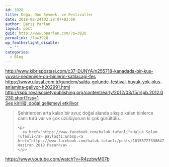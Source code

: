 ```yaml
---
id: 3928
title: Doğa, Onu Sevmek, ve Festivaller
date: 2018-08-24T02:28:07+02:00
author: Barış Parlan
layout: post
guid: http://www.bparlan.com/?p=3928
permalink: /?p=3928
wp_featherlight_disable:
  - ""
categories:
  - Blog
---
```

<div class="ttr_start">
</div>

http://www.kibrispostasi.com/c37-DUNYA/n255718-kanadada-bir-kus-yuvasi-nedeniyle-on-binlerin-katilacagi-fes  
https://www.ulusal.com.tr/gundem/salda-golunde-festival-buyuk-yok-olus-anlamina-geliyor-h202991.html  
http://rspb.royalsocietypublishing.org/content/early/2012/03/15/rspb.2012.0230.short?rss=1  
[Ses kirliliği doğal gelişmeyi&nbsp;etkiliyor](https://ekogazete.wordpress.com/2012/04/09/ses-kirliligi-dogal-gelismeyi-etkiliyor/)

<div id="fb-root">
</div>



<div class="fb-post" data-href="https://www.facebook.com/haluk.tufanli/posts/10155727338647998?__xts__%5B0%5D=68.ARAKbtrE3L1Z4DISpPbf3ir77nftE8edXYQ8OzFOSHP_ylW9iK4M_GoQ2ClTr_XKX4mhtmW62N1ibTEvbRnobRraRgqDfodOnVpiT0S5Xvqxb4jfgKNkGr8QKUHbe6A0HZv7MR8&__tn__=-R" data-width="750">
  <blockquote cite="https://www.facebook.com/haluk.tufanli/posts/10155727338647998" class="fb-xfbml-parse-ignore">
    <p>
      Şehirlerden arta kalan bir avuç doğal alanda sıkışıp kalan binlerce canlı türü var ve çok üzülüyorum ki çok gürültülü&#8230;
    </p>
    
    <p>
      <a href="https://www.facebook.com/haluk.tufanli">Haluk Selam Tufanli</a> paylaştı:&nbsp;<a href="https://www.facebook.com/haluk.tufanli/posts/10155727338647998">17 Haziran 2018 Pazar</a>
    </p>
  </blockquote>
</div>

https://www.youtube.com/watch?v=R4zzbwM07b

<div class="ttr_end">
</div>